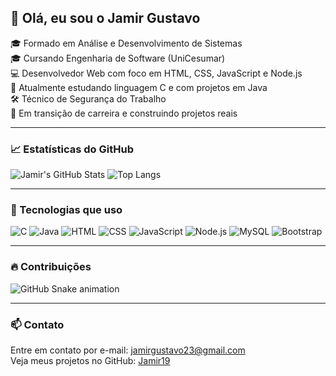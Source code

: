 ## 👋 Olá, eu sou o Jamir Gustavo

🎓 Formado em Análise e Desenvolvimento de Sistemas  
🎓 Cursando Engenharia de Software (UniCesumar)  
💻 Desenvolvedor Web com foco em HTML, CSS, JavaScript e Node.js  
🧠 Atualmente estudando linguagem C e com projetos em Java  
🛠️ Técnico de Segurança do Trabalho  
🚀 Em transição de carreira e construindo projetos reais

---

### 📈 Estatísticas do GitHub

![Jamir's GitHub Stats](https://github-readme-stats.vercel.app/api?username=Jamir19&show_icons=true&theme=radical)
![Top Langs](https://github-readme-stats.vercel.app/api/top-langs/?username=Jamir19&layout=compact&theme=radical)

---

### 🧰 Tecnologias que uso

![C](https://img.shields.io/badge/C-00599C?style=for-the-badge&logo=c&logoColor=fff)
![Java](https://img.shields.io/badge/Java-ED8B00?style=for-the-badge&logo=java&logoColor=fff)
![HTML](https://img.shields.io/badge/HTML5-E34F26?style=for-the-badge&logo=html5&logoColor=fff)
![CSS](https://img.shields.io/badge/CSS3-1572B6?style=for-the-badge&logo=css3&logoColor=fff)
![JavaScript](https://img.shields.io/badge/JavaScript-F7DF1E?style=for-the-badge&logo=javascript&logoColor=000)
![Node.js](https://img.shields.io/badge/Node.js-339933?style=for-the-badge&logo=nodedotjs&logoColor=fff)
![MySQL](https://img.shields.io/badge/MySQL-00758F?style=for-the-badge&logo=mysql&logoColor=fff)
![Bootstrap](https://img.shields.io/badge/Bootstrap-563D7C?style=for-the-badge&logo=bootstrap&logoColor=fff)

---

### 🔥 Contribuições

![GitHub Snake animation](https://github.com/Jamir19/Jamir19/blob/output/github-contribution-grid-snake.svg)

---

### 📫 Contato

Entre em contato por e-mail: jamirgustavo23@gmail.com  
Veja meus projetos no GitHub: [Jamir19](https://github.com/Jamir19)

